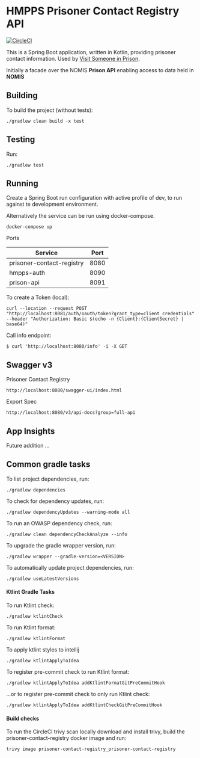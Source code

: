 # HMPPS Prisoner Contact Registry API

[![CircleCI](https://circleci.com/gh/ministryofjustice/prisoner-contact-registry/tree/main.svg?style=shield)](https://app.circleci.com/pipelines/github/ministryofjustice/prisoner-contact-registry)

This is a Spring Boot application, written in Kotlin, providing prisoner contact information. Used by [Visit Someone in Prison](https://github.com/ministryofjustice/book-a-prison-visit-staff-ui).

Initially a facade over the NOMIS **Prison API** enabling access to data held in **NOMIS**


## Building

To build the project (without tests):
```
./gradlew clean build -x test
```

## Testing

Run:
```
./gradlew test 
```

## Running

Create a Spring Boot run configuration with active profile of dev, to run against te development environment.

Alternatively the service can be run using docker-compose.
```
docker-compose up
```

Ports

| Service                   | Port |  
|---------------------------|------|
| prisoner-contact-registry | 8080 |
| hmpps-auth                | 8090 |
| prison-api                | 8091 |

To create a Token (local):
```
curl --location --request POST "http://localhost:8081/auth/oauth/token?grant_type=client_credentials" --header "Authorization: Basic $(echo -n {Client}:{ClientSecret} | base64)"
```

Call info endpoint:
```
$ curl 'http://localhost:8080/info' -i -X GET
```

## Swagger v3
Prisoner Contact Registry
```
http://localhost:8080/swagger-ui/index.html
```

Export Spec
```
http://localhost:8080/v3/api-docs?group=full-api
```

## App Insights
Future addition ...

## Common gradle tasks

To list project dependencies, run:

```
./gradlew dependencies
```

To check for dependency updates, run:
```
./gradlew dependencyUpdates --warning-mode all
```

To run an OWASP dependency check, run:
```
./gradlew clean dependencyCheckAnalyze --info
```

To upgrade the gradle wrapper version, run:
```
./gradlew wrapper --gradle-version=<VERSION>
```

To automatically update project dependencies, run:
```
./gradlew useLatestVersions
```

#### Ktlint Gradle Tasks

To run Ktlint check:
```
./gradlew ktlintCheck
```

To run Ktlint format:
```
./gradlew ktlintFormat
```

To apply ktlint styles to intellij
```
./gradlew ktlintApplyToIdea
```

To register pre-commit check to run Ktlint format:
```
./gradlew ktlintApplyToIdea addKtlintFormatGitPreCommitHook 
```

...or to register pre-commit check to only run Ktlint check:
```
./gradlew ktlintApplyToIdea addKtlintCheckGitPreCommitHook
```

#### Build checks

To run the CircleCI trivy scan locally download and install trivy, build the prisoner-contact-registry docker image and run:
```
trivy image prisoner-contact-registry_prisoner-contact-registry
```